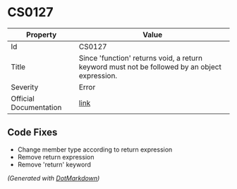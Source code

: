 # CS0127

| Property               | Value                                                                                          |
| ---------------------- | ---------------------------------------------------------------------------------------------- |
| Id                     | CS0127                                                                                         |
| Title                  | Since 'function' returns void, a return keyword must not be followed by an object expression\. |
| Severity               | Error                                                                                          |
| Official Documentation | [link](http://docs.microsoft.com/en-us/dotnet/csharp/misc/cs0127)                              |

## Code Fixes

* Change member type according to return expression
* Remove return expression
* Remove 'return' keyword


*\(Generated with [DotMarkdown](http://github.com/JosefPihrt/DotMarkdown)\)*